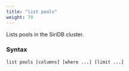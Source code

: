 ```yaml
---
title: "list pools"
weight: 79
---
```


Lists pools in the SiriDB cluster.

### Syntax

    list pools [columns] [where ...] [limit ...]
